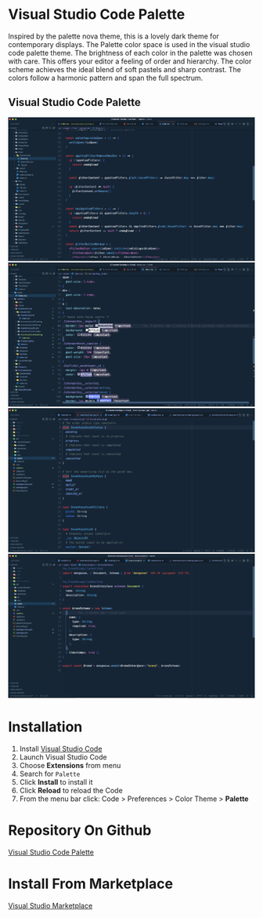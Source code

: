 # Visual Studio Code Palette

Inspired by the palette nova theme, this is a lovely dark theme for contemporary
displays. The Palette color space is used in the visual studio code palette
theme. The brightness of each color in the palette was chosen with care. This
offers your editor a feeling of order and hierarchy. The color scheme achieves
the ideal blend of soft pastels and sharp contrast. The colors follow a harmonic
pattern and span the full spectrum.

## Visual Studio Code Palette

![First Screen](first-screen.jpg) ![Second Screen](second-screen.jpg)
![Graphql](graphql.jpg) ![Typescript](typescript.jpg)

# Installation

1.  Install [Visual Studio Code](https://code.visualstudio.com/)
2.  Launch Visual Studio Code
3.  Choose **Extensions** from menu
4.  Search for `Palette`
5.  Click **Install** to install it
6.  Click **Reload** to reload the Code
7.  From the menu bar click: Code > Preferences > Color Theme > **Palette**

# Repository On Github

[Visual Studio Code Palette](https://github.com/zbarakzai/Palette-VSCode-Theme/tree/master)

# Install From Marketplace

[Visual Studio Marketplace](https://marketplace.visualstudio.com/items?itemName=palette-theme.Palette-Dark)
